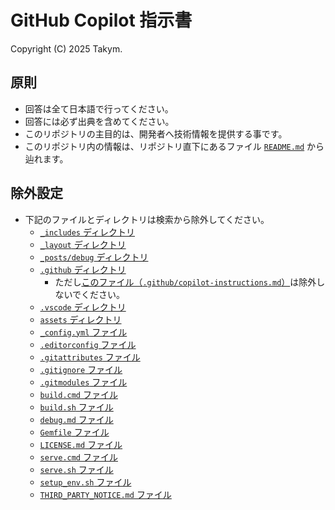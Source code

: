 # GitHub Copilot 指示書
Copyright (C) 2025 Takym.

## 原則
* 回答は全て日本語で行ってください。
* 回答には必ず出典を含めてください。
* このリポジトリの主目的は、開発者へ技術情報を提供する事です。
* このリポジトリ内の情報は、リポジトリ直下にあるファイル [`README.md`](../README.md) から辿れます。

## 除外設定
* 下記のファイルとディレクトリは検索から除外してください。
	* [`_includes` ディレクトリ](../_includes)
	* [`_layout` ディレクトリ](../_layout)
	* [`_posts/debug` ディレクトリ](../_posts/debug)
	* [`.github` ディレクトリ](../.github)
		* ただし[このファイル（`.github/copilot-instructions.md`）](./copilot-instructions.md)は除外しないでください。
	* [`.vscode` ディレクトリ](../.vscode)
	* [`assets` ディレクトリ](../assets)
	* [`_config.yml` ファイル](../_config.yml)
	* [`.editorconfig` ファイル](../.editorconfig)
	* [`.gitattributes` ファイル](../.gitattributes)
	* [`.gitignore` ファイル](../.gitignore)
	* [`.gitmodules` ファイル](../.gitmodules)
	* [`build.cmd` ファイル](../build.cmd)
	* [`build.sh` ファイル](../build.sh)
	* [`debug.md` ファイル](../debug.md)
	* [`Gemfile` ファイル](../Gemfile)
	* [`LICENSE.md` ファイル](../LICENSE.md)
	* [`serve.cmd` ファイル](../serve.cmd)
	* [`serve.sh` ファイル](../serve.sh)
	* [`setup_env.sh` ファイル](../setup_env.sh)
	* [`THIRD_PARTY_NOTICE.md` ファイル](../THIRD_PARTY_NOTICE.md)
